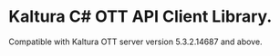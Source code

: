 # Kaltura C# OTT API Client Library.
Compatible with Kaltura OTT server version 5.3.2.14687 and above.
